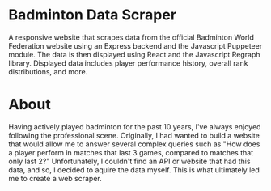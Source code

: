 # Badminton Data Scraper
A responsive website that scrapes data from the official Badminton World Federation website using an Express backend and the Javascript Puppeteer module. The data is then displayed using React and the Javascript Regraph library. Displayed data includes player performance history, overall rank distributions, and more.

# About
Having actively played badminton for the past 10 years, I've always enjoyed following the professional scene. Originally, I had wanted to build a website that would allow me to answer several complex queries such as "How does a player perform in matches that last 3 games, compared to matches that only last 2?" Unfortunately, I couldn't find an API or website that had this data, and so, I decided to aquire the data myself. This is what ultimately led me to create a web scraper.
